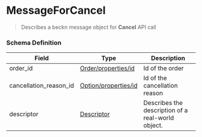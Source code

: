 MessageForCancel
=======

>Describes a beckn message object for **Cancel** API call

### Schema Definition


|**Field**|**Type**|**Description**|
|---------|--------|---------------|
|order_id| [Order/properties/id](/Core/01_Transaction%20Layer%20Specification/Latest/Schema%20Reference/order) | Id of the order
|cancellation_reason_id| [Option/properties/id](/Core/01_Transaction%20Layer%20Specification/Latest/Schema%20Reference/option) | Id of the cancellation reason
|descriptor| [Descriptor](/Core/01_Transaction%20Layer%20Specification/Latest/Schema%20Reference/descriptor) | Describes the description of a real-world object.
